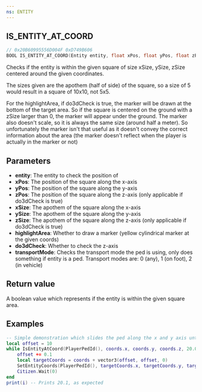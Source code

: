 ```yaml
---
ns: ENTITY
---
```

## IS_ENTITY_AT_COORD

```c
// 0x20B60995556D004F 0xD749B606
BOOL IS_ENTITY_AT_COORD(Entity entity, float xPos, float yPos, float zPos, float xSize, float ySize, float zSize, BOOL highlightArea, BOOL do3dCheck, int transportMode);
```

Checks if the entity is within the given square of size xSize, ySize, zSize centered around the given coordinates.

The sizes given are the apothem (half of side) of the square, so a size of 5 would result in a square of 10x10, not 5x5.


For the highlightArea, if do3dCheck is true, the marker will be drawn at the bottom of the target area. So if the square is centered on the ground with a zSize larger than 0, the marker will appear under the ground.
The marker also doesn't scale, so it is always the same size (around half a meter).
So unfortunately the marker isn't that useful as it doesn't convey the correct information about the area (the marker doesn't reflect when the player is actually in the marker or not)

## Parameters
* **entity**: The entity to check the position of
* **xPos**: The position of the square along the x-axis
* **yPos**: The position of the square along the y-axis
* **zPos**: The position of the square along the z-axis (only applicable if do3dCheck is true)
* **xSize**: The apothem of the square along the x-axis
* **ySize**: The apothem of the square along the y-axis
* **zSize**: The apothem of the square along the z-axis (only applicable if do3dCheck is true)
* **highlightArea**: Whether to draw a marker (yellow cylindrical marker at the given coords)
* **do3dCheck**: Whether to check the z-axis
* **transportMode**: Checks the transport mode the ped is using, only does something if entity is a ped. Transport modes are: 0 (any), 1 (on foot), 2 (in vehicle)

## Return value
A boolean value which represents if the entity is within the given square area.

## Examples
```lua
-- Simple demonstration which slides the ped along the x and y axis until the ped is outside the given area
local offset = 10
while IsEntityAtCoord(PlayerPedId(), coords.x, coords.y, coords.z, 20.0, 20.0, 20.0, false, false, 0) do
    offset += 0.1
    local targetCoords = coords + vector3(offset, offset, 0)
    SetEntityCoords(PlayerPedId(), targetCoords.x, targetCoords.y, targetCoords.z)
    Citizen.Wait(0)
end
print(i) -- Prints 20.1, as expected
```
